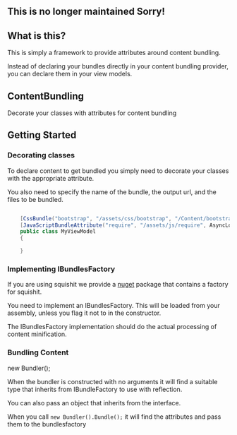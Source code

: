 ## This is no longer maintained Sorry!

## What is this?

This is simply a framework to provide attributes around content bundling.

Instead of declaring your bundles directly in your content bundling provider, you can declare them in your view models.


## ContentBundling

Decorate your classes with attributes for content bundling


## Getting Started

### Decorating classes

To declare content to get bundled you simply need to decorate your classes with the appropriate attribute.

You also need to specify the name of the bundle, the output url, and the files to be bundled.

```csharp

    [CssBundle("bootstrap", "/assets/css/bootstrap", "/Content/bootstrap.css")]
    [JavaScriptBundleAttribute("require", "/assets/js/require", AsyncLoading.Defer, "/Scripts/require.js, "/Scripts/requireConfig.js")]
    public class MyViewModel
    {

    }

```

### Implementing IBundlesFactory

If you are using squishit we provide a [nuget](https://www.nuget.org/packages/tparnell.ContentBundling.Squishit/) package that contains a factory for squishit.

You need to implement an IBundlesFactory. This will be loaded from your assembly, unless you flag it not to in the constructor.

The IBundlesFactory implementation should do the actual processing of content minification. 



### Bundling Content


new Bundler(); 

When the bundler is constructed with no arguments it will find a suitable type that inherits from IBundleFactory to use with reflection.

You can also pass an object that inherits from the interface.


When you call `new Bundler().Bundle();` it will find the attributes and pass them to the bundlesfactory
